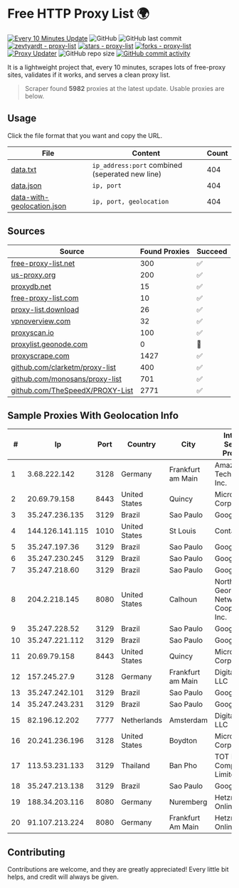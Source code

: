 
# Free HTTP Proxy List 🌍

[![Every 10 Minutes Update](https://github.com/mertguvencli/http-proxy-list/actions/workflows/main.yml/badge.svg?branch=main)](https://github.com/mertguvencli/http-proxy-list/actions/workflows/main.yml)
![GitHub](https://img.shields.io/github/license/mertguvencli/http-proxy-list)
![GitHub last commit](https://img.shields.io/github/last-commit/mertguvencli/http-proxy-list)
[![zevtyardt - proxy-list](https://img.shields.io/static/v1?label=zevtyardt&message=proxy-list&color=blue&logo=github)](https://github.com/zevtyardt/proxy-list "Go to GitHub repo")
[![stars - proxy-list](https://img.shields.io/github/stars/zevtyardt/proxy-list?style=social)](https://github.com/zevtyardt/proxy-list)
[![forks - proxy-list](https://img.shields.io/github/forks/zevtyardt/proxy-list?style=social)](https://github.com/zevtyardt/proxy-list)
[![Proxy Updater](https://github.com/zevtyardt/proxy-list/workflows/Proxy%20Updater/badge.svg)](https://github.com/zevtyardt/proxy-list/actions?query=workflow:"Proxy+Updater")
![GitHub repo size](https://img.shields.io/github/repo-size/zevtyardt/proxy-list)
[![GitHub commit activity](https://img.shields.io/github/commit-activity/m/zevtyardt/proxy-list?logo=commits)](https://github.com/zevtyardt/proxy-list/commits/main)

It is a lightweight project that, every 10 minutes, scrapes lots of free-proxy sites, validates if it works, and serves a clean proxy list.

> Scraper found **5982** proxies at the latest update. Usable proxies are below.

## Usage

Click the file format that you want and copy the URL.

|File|Content|Count|
|----|-------|-----|
|[data.txt](https://raw.githubusercontent.com/mertguvencli/http-proxy-list/main/proxy-list/data.txt)|`ip_address:port` combined (seperated new line)|404|
|[data.json](https://raw.githubusercontent.com/mertguvencli/http-proxy-list/main/proxy-list/data.json)|`ip, port`|404|
|[data-with-geolocation.json](https://raw.githubusercontent.com/mertguvencli/http-proxy-list/main/proxy-list/data-with-geolocation.json)|`ip, port, geolocation`|404|

## Sources

|Source|Found Proxies|Succeed|
|------|-------------|-------|
|[free-proxy-list.net](https://free-proxy-list.net)|300|✅|
|[us-proxy.org](https://www.us-proxy.org)|200|✅|
|[proxydb.net](http://proxydb.net)|15|✅|
|[free-proxy-list.com](https://free-proxy-list.com/?page=&port=&type%5B%5D=http&type%5B%5D=https&up_time=0&search=Search)|10|✅|
|[proxy-list.download](https://www.proxy-list.download/HTTP)|26|✅|
|[vpnoverview.com](https://vpnoverview.com/privacy/anonymous-browsing/free-proxy-servers)|32|✅|
|[proxyscan.io](https://www.proxyscan.io)|100|✅|
|[proxylist.geonode.com](https://proxylist.geonode.com/api/proxy-list?limit=300&page=1&sort_by=lastChecked&sort_type=desc&protocols=http,https)|0|🚫|
|[proxyscrape.com](https://api.proxyscrape.com/v2/?request=displayproxies&protocol=http&timeout=10000&country=all&ssl=all&anonymity=all)|1427|✅|
|[github.com/clarketm/proxy-list](https://raw.githubusercontent.com/clarketm/proxy-list/master/proxy-list-raw.txt)|400|✅|
|[github.com/monosans/proxy-list](https://raw.githubusercontent.com/monosans/proxy-list/main/proxies/http.txt)|701|✅|
|[github.com/TheSpeedX/PROXY-List](https://raw.githubusercontent.com/TheSpeedX/PROXY-List/master/http.txt)|2771|✅|


## Sample Proxies With Geolocation Info

|#|Ip|Port|Country|City|Internet Service Provider|
|-|--|----|-------|----|-------------------------|
|1|3.68.222.142|3128|Germany|Frankfurt am Main|Amazon Technologies Inc.|
|2|20.69.79.158|8443|United States|Quincy|Microsoft Corporation|
|3|35.247.236.135|3129|Brazil|Sao Paulo|Google LLC|
|4|144.126.141.115|1010|United States|St Louis|Contabo Inc.|
|5|35.247.197.36|3129|Brazil|Sao Paulo|Google LLC|
|6|35.247.230.245|3129|Brazil|Sao Paulo|Google LLC|
|7|35.247.218.60|3129|Brazil|Sao Paulo|Google LLC|
|8|204.2.218.145|8080|United States|Calhoun|North Georgia Network Cooperative, Inc.|
|9|35.247.228.52|3129|Brazil|Sao Paulo|Google LLC|
|10|35.247.221.112|3129|Brazil|Sao Paulo|Google LLC|
|11|20.69.79.158|8443|United States|Quincy|Microsoft Corporation|
|12|157.245.27.9|3128|Germany|Frankfurt am Main|DigitalOcean, LLC|
|13|35.247.242.101|3129|Brazil|Sao Paulo|Google LLC|
|14|35.247.243.231|3129|Brazil|Sao Paulo|Google LLC|
|15|82.196.12.202|7777|Netherlands|Amsterdam|DigitalOcean, LLC|
|16|20.241.236.196|3128|United States|Boydton|Microsoft Corporation|
|17|113.53.231.133|3129|Thailand|Ban Pho|TOT Public Company Limited|
|18|35.247.213.138|3129|Brazil|Sao Paulo|Google LLC|
|19|188.34.203.116|8080|Germany|Nuremberg|Hetzner Online GmbH|
|20|91.107.213.224|8080|Germany|Frankfurt Am Main|Hetzner Online AG|



## Contributing

Contributions are welcome, and they are greatly appreciated! Every
little bit helps, and credit will always be given.

